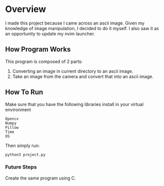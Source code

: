 # Overview
I made this project because I came across an ascii image. Given my knowledge of image manipulation, I decided to do it myself. I also saw it as an opportunity to update my nvim launcher.

## How Program Works
This program is composed of 2 parts:
1. Converting an image in current directory to an ascii image.
2. Take an image from the camera and convert that into an ascii image. 

## How To Run
Make sure that you have the following libraries install in your virtual environment

    Opencv
    Numpy
    Pillow
    Time
    OS

Then simply run:

    python3 project.py

### Future Steps

Create the same program using C.





    
